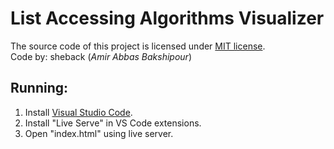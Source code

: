 # List Accessing Algorithms Visualizer
The source code of this project is licensed under <a href="https://en.wikipedia.org/wiki/MIT_License" target="_blank">MIT license</a>.<br>
Code by: sheback (*Amir Abbas Bakshipour*)

## Running:
1. Install <a href="https://code.visualstudio.com/download" target="_blank">Visual Studio Code</a>.
2. Install "Live Serve" in VS Code extensions.
3. Open "index.html" using live server.
